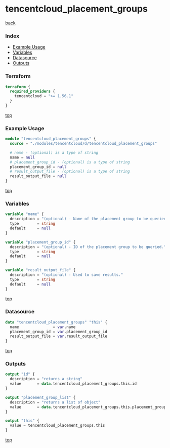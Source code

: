 # tencentcloud_placement_groups

[back](../tencentcloud.md)

### Index

- [Example Usage](#example-usage)
- [Variables](#variables)
- [Datasource](#datasource)
- [Outputs](#outputs)

### Terraform

```terraform
terraform {
  required_providers {
    tencentcloud = ">= 1.56.1"
  }
}
```

[top](#index)

### Example Usage

```terraform
module "tencentcloud_placement_groups" {
  source = "./modules/tencentcloud/d/tencentcloud_placement_groups"

  # name - (optional) is a type of string
  name = null
  # placement_group_id - (optional) is a type of string
  placement_group_id = null
  # result_output_file - (optional) is a type of string
  result_output_file = null
}
```

[top](#index)

### Variables

```terraform
variable "name" {
  description = "(optional) - Name of the placement group to be queried."
  type        = string
  default     = null
}

variable "placement_group_id" {
  description = "(optional) - ID of the placement group to be queried."
  type        = string
  default     = null
}

variable "result_output_file" {
  description = "(optional) - Used to save results."
  type        = string
  default     = null
}
```

[top](#index)

### Datasource

```terraform
data "tencentcloud_placement_groups" "this" {
  name               = var.name
  placement_group_id = var.placement_group_id
  result_output_file = var.result_output_file
}
```

[top](#index)

### Outputs

```terraform
output "id" {
  description = "returns a string"
  value       = data.tencentcloud_placement_groups.this.id
}

output "placement_group_list" {
  description = "returns a list of object"
  value       = data.tencentcloud_placement_groups.this.placement_group_list
}

output "this" {
  value = tencentcloud_placement_groups.this
}
```

[top](#index)